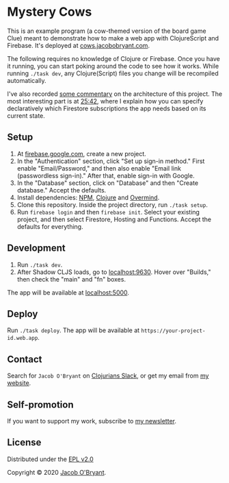 # Mystery Cows

This is an example program (a cow-themed version of the board game Clue) meant
to demonstrate how to make a web app with ClojureScript and Firebase. It's
deployed at [cows.jacobobryant.com](https://cows.jacobobryant.com).

The following requires no knowledge of Clojure or Firebase. Once you have it
running, you can start poking around the code to see how it works. While
running `./task dev`, any Clojure(Script) files you change will be recompiled
automatically.

I've also recorded [some
commentary](https://www.youtube.com/watch?v=c6CylfdcsTo) on the architecture of
this project. The most interesting part is at
[25:42](https://youtu.be/c6CylfdcsTo?t=1542), where I explain how you can
specify declaratively which Firestore subscriptions the app needs based on its
current state.

## Setup

1. At [firebase.google.com](https://firebase.google.com), create a new project.
2. In the "Authentication" section, click "Set up sign-in method." First enable
   "Email/Password," and then also enable "Email link (passwordless sign-in)."
   After that, enable sign-in with Google.
3. In the "Database" section, click on "Database" and then "Create database."
   Accept the defaults.
4. Install dependencies: [NPM](https://www.npmjs.com/get-npm),
   [Clojure](https://clojure.org/guides/getting_started) and
   [Overmind](https://github.com/DarthSim/overmind).
5. Clone this repository. Inside the project directory, run `./task setup`.
6. Run `firebase login` and then `firebase init`. Select your existing project,
   and then select Firestore, Hosting and Functions. Accept the defaults for
   everything.

## Development

1. Run `./task dev`.
2. After Shadow CLJS loads, go to [localhost:9630](http://localhost:9630).
   Hover over "Builds," then check the "main" and "fn" boxes.

The app will be available at [localhost:5000](http://localhost:5000).

## Deploy

Run `./task deploy`. The app will be available at
`https://your-project-id.web.app`.

## Contact

Search for `Jacob O'Bryant` on [Clojurians Slack](http://clojurians.net), or
get my email from [my website](https://jacobobryant.com).

## Self-promotion

If you want to support my work, subscribe to [my newsletter](https://findka.com/subscribe/).

## License

Distributed under the [EPL v2.0](LICENSE)

Copyright &copy; 2020 [Jacob O'Bryant](https://jacobobryant.com).
